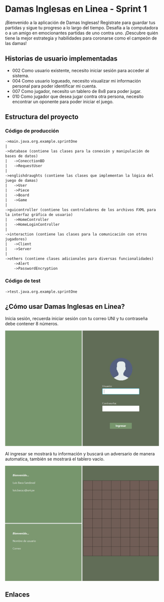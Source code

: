 # Damas Inglesas en Linea - Sprint 1

¡Bienvenido a la aplicación de Damas Inglesas! Regístrate para guardar tus partidas y sigue tu progreso a lo largo del tiempo. Desafía a la computadora o a un amigo en emocionantes partidas de uno contra uno. ¡Descubre quién tiene la mejor estrategia y habilidades para coronarse como el campeón de las damas!

## Historias de usuario implementadas

- 002 Como usuario existente, necesito iniciar sesión para acceder al sistema.
- 004 Como usuario logueado, necesito visualizar mi información personal para poder identificar mi cuenta.
- 007 Como jugador, necesito un tablero de 8x8 para poder jugar.
- 010 Como jugador que desea jugar contra otra persona, necesito encontrar un oponente para poder iniciar el juego.

## Estructura del proyecto

### Código de producción
    ->main.java.org.example.sprintOne
	|
	->database (contiene las clases para la conexión y manipulación de bases de datos)
	|	->ConecctionBD
    |   ->RequestUser
	|
	->englishdraughts (contiene las clases que implementan la lógica del juego de damas)
	|	->User
	|	->Piece
	|	->Board
	|	->Game
	|
    ->guicontroller (contiene los controladores de los archivos FXML para la interfaz gráfica de usuario)
	|	->HomeController
	|	->HomeLoginController
	|
	->interaction (contiene las clases para la comunicación con otros jugadores)
	|	->Client
	|	->Server
	|
	->others (contiene clases adicionales para diversas funcionalidades)
		->Alert
		->PasswordEncryption
### Código de test

    ->test.java.org.example.sprintOne

## ¿Cómo usar Damas Inglesas en Linea?

Inicia sesión, recuerda iniciar sesión con tu correo UNI y tu contraseña debe contener 8 números.

![login](../img/login.jpg)

Al ingresar se mostrará tu información y buscará un adversario de manera automatica, también se mostrará el tablero vacío.

![login](../img/home.jpg)

## Enlaces